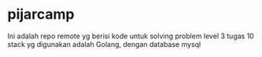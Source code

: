 # pijarcamp
Ini adalah repo remote yg berisi kode untuk solving problem level 3 tugas 10
stack yg digunakan adalah Golang, dengan database mysql
